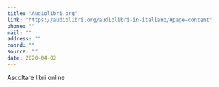 ```yaml
---
title: "Audiolibri.org"
link: "https://audiolibri.org/audiolibri-in-italiano/#page-content"
phone: ""
mail: ""
address: ""
coord: ""
source: ""
date: 2020-04-02
---
```


Ascoltare libri online
